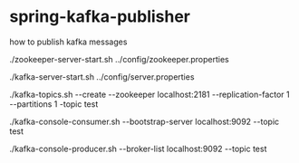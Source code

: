 # spring-kafka-publisher
how to publish kafka messages


./zookeeper-server-start.sh ../config/zookeeper.properties

./kafka-server-start.sh ../config/server.properties

./kafka-topics.sh --create --zookeeper localhost:2181 --replication-factor 1 --partitions 1 -topic test

./kafka-console-consumer.sh --bootstrap-server localhost:9092 --topic test


./kafka-console-producer.sh --broker-list localhost:9092 --topic test
